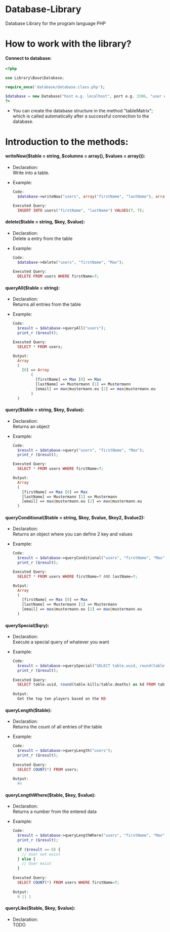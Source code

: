 # Database-Library
Database Library for the program language PHP

# How to work with the library?

#### Connect to database:
```php
<?php

use Library\Base\Database;

require_once('database/database.class.php');

$database = new Database("host e.g. localhost", port e.g. 3306, "user e.g. root", "password", "table");
?>
```
- You can create the database structure in the method "tableMatrix"; which is called automatically after a successful connection to the database.

# Introduction to the methods:
 #### writeNow($table = string, $columns = array(), $values = array()):
  - Declaration: <br />Write into a table.
    
  - Example:
    ```php
    Code:
      $database->writeNow("users", array("firstName", "lastName"), array("Max", "Mustermann"));
    
    Executed Query:
      INSERT INTO users("firstName", "lastName") VALUES(?, ?);
    ```
#### delete($table = string, $key, $value):
  - Declaration: <br />Delete a entry from the table
    
  - Example:
    ```php
    Code:
      $database->delete("users", "firstName", "Max");
      
    Executed Query:
      DELETE FROM users WHERE firstName=?;
    ```
#### queryAll($table = string):
  - Declaration: <br />Returns all entries from the table
    
  - Example:
    ```php
    Code:
      $result = $database->queryAll("users");
      print_r ($result);
    
    Executed Query:
      SELECT * FROM users;
    
    Output: 
      Array 
      ( 
        [0] => Array 
            ( 
              [firstName] => Max [0] => Max
              [lastName] => Mustermann [1] => Mustermann
              [email] => max@mustermann.eu [2] => max@mustermann.eu
            ) 
      )
    ```
#### query($table = string, $key, $value):
  - Declaration: <br />Returns an object
    
  - Example:
    ```php
    Code:
      $result = $database->query("users", "firstName", "Max");
      print_r ($result);
    
    Executed Query:
      SELECT * FROM users WHERE firstName=?;
    
    Output:
      Array 
      ( 
        [firstName] => Max [0] => Max
        [lastName] => Mustermann [1] => Mustermann
        [email] => max@mustermann.eu [2] => max@mustermann.eu
      )
    ```
#### queryConditional($table = string, $key, $value, $key2, $value2):
  - Declaration: <br />Returns an object where you can define 2 key and values
  
  - Example:
    ```php
    Code:
      $result = $database->queryConditional("users", "firstName", "Max", "lastName", "Mustermann");
      print_r ($result);
    
    Executed Query:
      SELECT * FROM users WHERE firstName=? AND lastName=?;
    
    Output:
      Array 
      ( 
        [firstName] => Max [0] => Max 
        [lastName] => Mustermann [1] => Mustermann 
        [email] => max@mustermann.eu [2] => max@mustermann.eu
      )
    ```
#### querySpecial($qry):
  - Declaration: <br />Execute a special query of whatever you want
  
  - Example:
    ```php
    Code:
      $result = $database->querySpecial("SELECT table.uuid, round(table.kills/table.deaths) as kd FROM table ORDER BY kd LIMIT 10");
      print_r ($result);
      
    Executed Query:
      SELECT table.uuid, round(table.kills/table.deaths) as kd FROM table ORDER BY kd LIMIT 10;
      
    Output:
      Get the top ten players based on the KD 
    ```
#### queryLength($table):
  - Declaration: <br />Returns the count of all entries of the table
  
  - Example:
    ```php
    Code:
      $result = $database->queryLength("users");
      print_r ($result);
      
    Executed Query:
      SELECT COUNT(*) FROM users;
      
    Output:
      #n
    ```
#### queryLengthWhere($table, $key, $value):
  - Declaration: <br />Returns a number from the entered data
  
  - Example:
    ```php
    Code:
      $result = $database->queryLengthWhere("users", "firstName", "Max");
      print_r ($result);
      
      if ($result == 0) {
        // User not exist
      } else {
        // User exist
      }
      
    Executed Query:
      SELECT COUNT(*) FROM users WHERE firstName=?;
      
    Output:
      0 || 1
    ```
#### queryLike($table, $key, $value):
  - Declaration: <br />TODO
